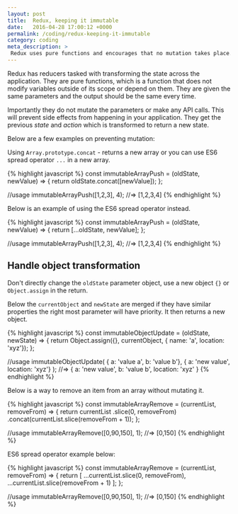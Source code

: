 ```yaml
---
layout: post
title:  Redux, keeping it immutable
date:   2016-04-28 17:00:12 +0000
permalink: /coding/redux-keeping-it-immutable
category: coding
meta_description: >
 Redux uses pure functions and encourages that no mutation takes place.
---
```


Redux has reducers tasked with transforming the state across the application.
They are pure functions, which is a function that does not modify variables outside of its scope
or depend on them. They are given the same parameters and the output should be the same every time.

Importantly they do not mutate the parameters or make any API calls.
This will prevent side effects from happening in your application.
They get the previous _state_ and _action_ which is transformed to return a new state.

Below are a few examples on preventing mutation:

Using `Array.prototype.concat` - returns a new array or you can use ES6 spread operator `...` in a new array.

{% highlight javascript %}
const immutableArrayPush = (oldState, newValue) => {
	return oldState.concat([newValue]);
};

//usage
immutableArrayPush([1,2,3], 4); //=> [1,2,3,4]
{% endhighlight %}

Below is an example of using the ES6 spread operator instead.

{% highlight javascript %}
const immutableArrayPush = (oldState, newValue) => {
	return [...oldState, newValue];
};

//usage
immutableArrayPush([1,2,3], 4); //=> [1,2,3,4]
{% endhighlight %}

## Handle object transformation

Don't directly change the `oldState` parameter object, use a new object `{}` or `Object.assign` in the return.

Below the `currentObject` and `newState` are merged if they have similar properties the right most parameter
will have priority. It then returns a new object.

{% highlight javascript %}
const immutableObjectUpdate = (oldState, newState) => {
	return Object.assign({}, currentObject, { name: 'a', location: 'xyz'});
};

//usage
immutableObjectUpdate(
	{ a: 'value a', b: 'value b'}, 
	{ a: 'new value', location: 'xyz'}
	); //=> { a: 'new value', b: 'value b', location: 'xyz' }
{% endhighlight %}

Below is a way to remove an item from an array without mutating it.

{% highlight javascript %}
const immutableArrayRemove = (currentList, removeFrom) => {
	return currentList
		.slice(0, removeFrom)
		.concat(currentList.slice(removeFrom + 1));
};

//usage
immutableArrayRemove([0,90,150], 1); //=> [0,150]
{% endhighlight %}

ES6 spread operator example below:

{% highlight javascript %}
const immutableArrayRemove = (currentList, removeFrom) => {
	return [
		...currentList.slice(0, removeFrom),
		...currentList.slice(removeFrom + 1)
	];
};

//usage
immutableArrayRemove([0,90,150], 1); //=> [0,150]
{% endhighlight %}